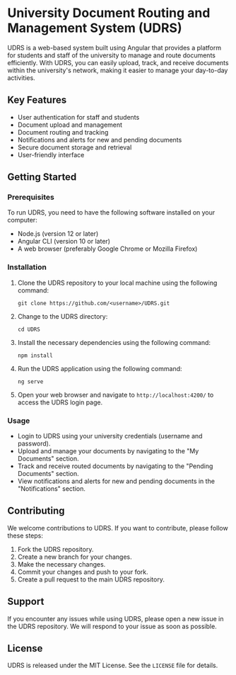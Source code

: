 # University Document Routing and Management System (UDRS)

UDRS is a web-based system built using Angular that provides a platform for students and staff of the university to manage and route documents efficiently. With UDRS, you can easily upload, track, and receive documents within the university's network, making it easier to manage your day-to-day activities.

## Key Features

- User authentication for staff and students
- Document upload and management
- Document routing and tracking
- Notifications and alerts for new and pending documents
- Secure document storage and retrieval
- User-friendly interface

## Getting Started

### Prerequisites

To run UDRS, you need to have the following software installed on your computer:

- Node.js (version 12 or later)
- Angular CLI (version 10 or later)
- A web browser (preferably Google Chrome or Mozilla Firefox)

### Installation

1. Clone the UDRS repository to your local machine using the following command:

    ```git clone https://github.com/<username>/UDRS.git```

2. Change to the UDRS directory:

    ```cd UDRS```

3. Install the necessary dependencies using the following command:

    ```npm install```

4. Run the UDRS application using the following command:

    ```ng serve```

5. Open your web browser and navigate to `http://localhost:4200/` to access the UDRS login page.

### Usage

- Login to UDRS using your university credentials (username and password).
- Upload and manage your documents by navigating to the "My Documents" section.
- Track and receive routed documents by navigating to the "Pending Documents" section.
- View notifications and alerts for new and pending documents in the "Notifications" section.

## Contributing

We welcome contributions to UDRS. If you want to contribute, please follow these steps:

1. Fork the UDRS repository.
2. Create a new branch for your changes.
3. Make the necessary changes.
4. Commit your changes and push to your fork.
5. Create a pull request to the main UDRS repository.

## Support

If you encounter any issues while using UDRS, please open a new issue in the UDRS repository. We will respond to your issue as soon as possible.

## License

UDRS is released under the MIT License. See the `LICENSE` file for details.

